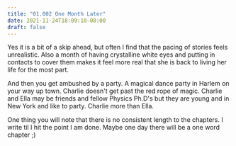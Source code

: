 ```yaml
---
title: "01.002 One Month Later"
date: 2021-11-24T18:09:10-08:00
draft: false
---
```

Yes it is a bit of a skip ahead, but often I find that the pacing of stories feels unrealistic. Also a month of having crystalline white eyes and putting in contacts to cover them makes it feel more real that she is back to living her life for the most part.

And then you get ambushed by a party. A magical dance party in Harlem on your way up town. Charlie doesn't get past the red rope of magic. Charlie and Ella may be friends and fellow Physics Ph.D's but they are young and in New York and like to party. Charlie more than Ella. 

One thing you will note that there is no consistent length to the chapters. I write til I hit the point I am done. Maybe one day there will be a one word chapter ;)